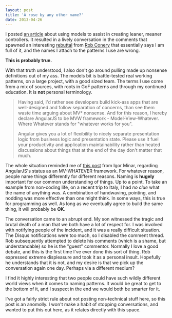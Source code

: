 ```yaml
---
layout: post
title: 'A rose by any other name?'
date: 2013-04-26
---
```


I posted [an
article](http://joelhooks.com/blog/2013/04/24/modeling-data-and-state-in-your-angularjs-application/#comment-875747843) about using models to assist in creating leaner, meaner controllers. It resulted in a lively conversation in the comments that spawned an interesting [rebuttal](http://wekeroad.com/2013/04/25/models-and-services-in-angular) from [Rob Conery](http://twitter.com/robconery) that essentially says I am full of it, and the names I attach to the patterns I use are wrong.

**This is probably true.**

With that truth understood, I also don't go around pulling made up nonsense
definitions out of my ass. The models bit is battle-tested real working
patterns, on a large project, with a good sized team. The terms I use come from
a mix of sources, with roots in GoF patterns and through my continued education.
It is **not** personal terminology.

> Having said, I'd rather see developers build kick-ass apps that are
> well-designed and follow separation of concerns, than see them waste time
> arguing about MV\* nonsense. And for this reason, I hereby declare AngularJS to
> be MVW framework - Model-View-Whatever. Where Whatever stands for "whatever
> works for you".
>
> Angular gives you a lot of flexibility to nicely separate presentation logic
> from business logic and presentation state. Please use it fuel your productivity
> and application maintainability rather than heated discussions about things that
> at the end of the day don't matter that much.

The whole situation reminded me of [this
post](https://plus.google.com/app/basic/stream/z13vitkjpya0zxcee23ztzmqcor3fzen2) from Igor Minar, regarding
AngularJS's status as an MV-WHATEVER framework. For whatever reason, people name
things differently for different reasons. Naming is **hugely** important for our
common understanding of things. Up to a point. To take an example from
non-coding life, on a recent trip to Italy, I had _no clue_ what the name of
anything was. A combination of handwaving, pointing, and nodding was more
effective than one might think. In some ways, this is true for programming as
well. As long as we eventually agree to build the same thing, it will probably
be **OK**.

The conversation came to an abrupt end. My son witnessed the tragic and brutal
death of a man that we both have a lot of respect for. I was involved with
notifying people of the incident, and it was a really difficult situation. The
Disqus notifications were too much, so I disabled the comment thread. Rob
subsequently attempted to delete his comments (which is a shame, but
understandable) so he is the "guest" commentor. Normally I love a good debate,
and this is the first time I've ever done this sort of thing. Rob expressed
extreme displeasure and took it as a personal insult. Hopefully he understands
that it is not, and my desire is that we pick up the conversation again one day. Perhaps via a different medium?

I find it highly interesting that two people could have such wildly different
world views when it comes to naming patterns. It would be great to get to the
bottom of it, and I suspect in the end we would both be smarter for it.

I've got a fairly strict rule about not posting non-technical stuff here, so
this post is an anomolly. I won't make a habit of stopping conversations, and
wanted to put this out here, as it relates directly with this space.
